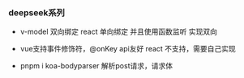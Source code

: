 ### deepseek系列
- v-model 双向绑定
  react 单向绑定 并且使用函数监听 实现双向

- vue支持事件修饰符，@onKey  api友好
  react 不支持，需要自己实现

- pnpm i koa-bodyparser 解析post请求，请求体